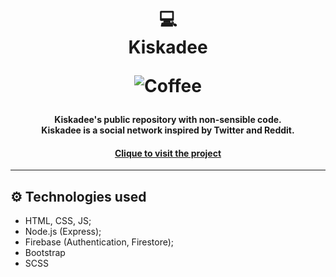 <h1 align="center">
  💻<br>Kiskadee
  
  ![Coffee](https://img.shields.io/badge/%C3%89%20tudo%20culpa-do%20caf%C3%A9-brown?style=for-the-badge)
</h1>

<h4 align="center">
  Kiskadee's public repository with non-sensible code.<br>
  Kiskadee is a social network inspired by Twitter and Reddit.
</h4>
<h4 align="center"><a href="kiskadee.herokuapp.com">Clique to visit the project</a></h4>

---

## ⚙️ Technologies used

- HTML, CSS, JS;
- Node.js (Express);
- Firebase (Authentication, Firestore);
- Bootstrap
- SCSS
